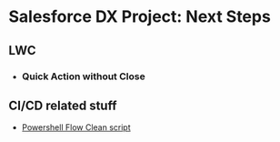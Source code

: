 # Salesforce DX Project: Next Steps

## LWC
* ### Quick Action without Close


## CI/CD related stuff
* [Powershell Flow Clean script](./CI%20CD/Flow%20Cleaner)
    